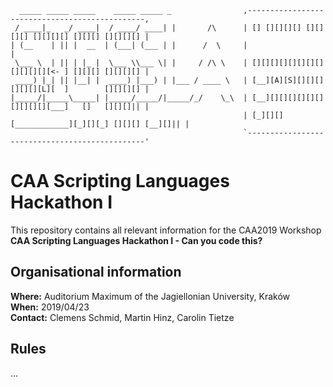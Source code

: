 ```
  _____ _____ _____    _____ _____ _                ,-----------------------------------------------,
 / ____|_   _/ ____|  / ____/ ____| |       /\      | [] [][][][] [][][][] [][][][] [][][] [][][][] |
| (__    | || |  __  | (___| (___ | |      /  \     |                                               |
 \___ \  | || | |_ |  \___ \\___ \| |     / /\ \    | [][][][][][][][][][][][][<- ] [][][] [][][][] |
 ____) |_| || |__| |  ____) |___) | |___ / ____ \   | [__][A][S][][][][][][][L][  ]        [][][][] |
|_____/|_____\_____| |_____/_____/|_____/_/    \_\  | [__][][][][][][][][][][][___]   []   [][][]|| |
                                                    | [_][][][____________][_][][_] [][][] [__][]|| |
                                                    `-----------------------------------------------'
```

# CAA Scripting Languages Hackathon I

This repository contains all relevant information for the CAA2019 Workshop **CAA Scripting Languages Hackathon I - Can you code this?**

## Organisational information

**Where:** Auditorium Maximum of the Jagiellonian University, Kraków  
**When:** 2019/04/23  
**Contact:** Clemens Schmid, Martin Hinz, Carolin Tietze  

## Rules

...
